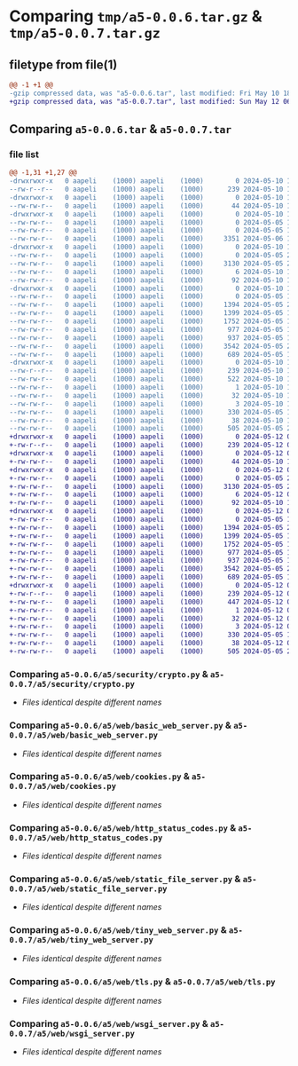 # Comparing `tmp/a5-0.0.6.tar.gz` & `tmp/a5-0.0.7.tar.gz`

## filetype from file(1)

```diff
@@ -1 +1 @@
-gzip compressed data, was "a5-0.0.6.tar", last modified: Fri May 10 18:45:07 2024, max compression
+gzip compressed data, was "a5-0.0.7.tar", last modified: Sun May 12 06:03:51 2024, max compression
```

## Comparing `a5-0.0.6.tar` & `a5-0.0.7.tar`

### file list

```diff
@@ -1,31 +1,27 @@
-drwxrwxr-x   0 aapeli    (1000) aapeli    (1000)        0 2024-05-10 18:45:07.485068 a5-0.0.6/
--rw-r--r--   0 aapeli    (1000) aapeli    (1000)      239 2024-05-10 18:45:07.485068 a5-0.0.6/PKG-INFO
-drwxrwxr-x   0 aapeli    (1000) aapeli    (1000)        0 2024-05-10 18:45:07.481068 a5-0.0.6/a5/
--rw-rw-r--   0 aapeli    (1000) aapeli    (1000)       44 2024-05-10 18:44:10.000000 a5-0.0.6/a5/__init__.py
-drwxrwxr-x   0 aapeli    (1000) aapeli    (1000)        0 2024-05-10 18:45:07.481068 a5-0.0.6/a5/grpc/
--rw-rw-r--   0 aapeli    (1000) aapeli    (1000)        0 2024-05-05 19:16:57.000000 a5-0.0.6/a5/grpc/__init__.py
--rw-rw-r--   0 aapeli    (1000) aapeli    (1000)        0 2024-05-05 19:21:13.000000 a5-0.0.6/a5/grpc/reflection_utils.py
--rw-rw-r--   0 aapeli    (1000) aapeli    (1000)     3351 2024-05-06 14:49:43.000000 a5-0.0.6/a5/grpc/rpc_utils.py
-drwxrwxr-x   0 aapeli    (1000) aapeli    (1000)        0 2024-05-10 18:45:07.481068 a5-0.0.6/a5/security/
--rw-rw-r--   0 aapeli    (1000) aapeli    (1000)        0 2024-05-05 21:06:01.000000 a5-0.0.6/a5/security/__init__.py
--rw-rw-r--   0 aapeli    (1000) aapeli    (1000)     3130 2024-05-05 21:49:43.000000 a5-0.0.6/a5/security/crypto.py
--rw-rw-r--   0 aapeli    (1000) aapeli    (1000)        6 2024-05-10 18:44:17.000000 a5-0.0.6/a5/version
--rw-rw-r--   0 aapeli    (1000) aapeli    (1000)       92 2024-05-10 18:44:53.000000 a5-0.0.6/a5/version.py
-drwxrwxr-x   0 aapeli    (1000) aapeli    (1000)        0 2024-05-10 18:45:07.481068 a5-0.0.6/a5/web/
--rw-rw-r--   0 aapeli    (1000) aapeli    (1000)        0 2024-05-05 18:49:32.000000 a5-0.0.6/a5/web/__init__.py
--rw-rw-r--   0 aapeli    (1000) aapeli    (1000)     1394 2024-05-05 21:49:43.000000 a5-0.0.6/a5/web/basic_web_server.py
--rw-rw-r--   0 aapeli    (1000) aapeli    (1000)     1399 2024-05-05 18:50:15.000000 a5-0.0.6/a5/web/cookies.py
--rw-rw-r--   0 aapeli    (1000) aapeli    (1000)     1752 2024-05-05 18:49:32.000000 a5-0.0.6/a5/web/http_status_codes.py
--rw-rw-r--   0 aapeli    (1000) aapeli    (1000)      977 2024-05-05 18:51:04.000000 a5-0.0.6/a5/web/static_file_server.py
--rw-rw-r--   0 aapeli    (1000) aapeli    (1000)      937 2024-05-05 18:49:32.000000 a5-0.0.6/a5/web/tiny_web_server.py
--rw-rw-r--   0 aapeli    (1000) aapeli    (1000)     3542 2024-05-05 21:49:43.000000 a5-0.0.6/a5/web/tls.py
--rw-rw-r--   0 aapeli    (1000) aapeli    (1000)      689 2024-05-05 18:49:32.000000 a5-0.0.6/a5/web/wsgi_server.py
-drwxrwxr-x   0 aapeli    (1000) aapeli    (1000)        0 2024-05-10 18:45:07.485068 a5-0.0.6/a5.egg-info/
--rw-r--r--   0 aapeli    (1000) aapeli    (1000)      239 2024-05-10 18:45:07.000000 a5-0.0.6/a5.egg-info/PKG-INFO
--rw-rw-r--   0 aapeli    (1000) aapeli    (1000)      522 2024-05-10 18:45:07.000000 a5-0.0.6/a5.egg-info/SOURCES.txt
--rw-rw-r--   0 aapeli    (1000) aapeli    (1000)        1 2024-05-10 18:45:07.000000 a5-0.0.6/a5.egg-info/dependency_links.txt
--rw-rw-r--   0 aapeli    (1000) aapeli    (1000)       32 2024-05-10 18:45:07.000000 a5-0.0.6/a5.egg-info/requires.txt
--rw-rw-r--   0 aapeli    (1000) aapeli    (1000)        3 2024-05-10 18:45:07.000000 a5-0.0.6/a5.egg-info/top_level.txt
--rw-rw-r--   0 aapeli    (1000) aapeli    (1000)      330 2024-05-05 18:58:17.000000 a5-0.0.6/pyproject.toml
--rw-rw-r--   0 aapeli    (1000) aapeli    (1000)       38 2024-05-10 18:45:07.485068 a5-0.0.6/setup.cfg
--rw-rw-r--   0 aapeli    (1000) aapeli    (1000)      505 2024-05-05 21:07:05.000000 a5-0.0.6/setup.py
+drwxrwxr-x   0 aapeli    (1000) aapeli    (1000)        0 2024-05-12 06:03:51.593883 a5-0.0.7/
+-rw-r--r--   0 aapeli    (1000) aapeli    (1000)      239 2024-05-12 06:03:51.593883 a5-0.0.7/PKG-INFO
+drwxrwxr-x   0 aapeli    (1000) aapeli    (1000)        0 2024-05-12 06:03:51.589883 a5-0.0.7/a5/
+-rw-rw-r--   0 aapeli    (1000) aapeli    (1000)       44 2024-05-10 18:44:10.000000 a5-0.0.7/a5/__init__.py
+drwxrwxr-x   0 aapeli    (1000) aapeli    (1000)        0 2024-05-12 06:03:51.589883 a5-0.0.7/a5/security/
+-rw-rw-r--   0 aapeli    (1000) aapeli    (1000)        0 2024-05-05 21:06:01.000000 a5-0.0.7/a5/security/__init__.py
+-rw-rw-r--   0 aapeli    (1000) aapeli    (1000)     3130 2024-05-05 21:49:43.000000 a5-0.0.7/a5/security/crypto.py
+-rw-rw-r--   0 aapeli    (1000) aapeli    (1000)        6 2024-05-12 06:03:29.000000 a5-0.0.7/a5/version
+-rw-rw-r--   0 aapeli    (1000) aapeli    (1000)       92 2024-05-10 18:44:53.000000 a5-0.0.7/a5/version.py
+drwxrwxr-x   0 aapeli    (1000) aapeli    (1000)        0 2024-05-12 06:03:51.589883 a5-0.0.7/a5/web/
+-rw-rw-r--   0 aapeli    (1000) aapeli    (1000)        0 2024-05-05 18:49:32.000000 a5-0.0.7/a5/web/__init__.py
+-rw-rw-r--   0 aapeli    (1000) aapeli    (1000)     1394 2024-05-05 21:49:43.000000 a5-0.0.7/a5/web/basic_web_server.py
+-rw-rw-r--   0 aapeli    (1000) aapeli    (1000)     1399 2024-05-05 18:50:15.000000 a5-0.0.7/a5/web/cookies.py
+-rw-rw-r--   0 aapeli    (1000) aapeli    (1000)     1752 2024-05-05 18:49:32.000000 a5-0.0.7/a5/web/http_status_codes.py
+-rw-rw-r--   0 aapeli    (1000) aapeli    (1000)      977 2024-05-05 18:51:04.000000 a5-0.0.7/a5/web/static_file_server.py
+-rw-rw-r--   0 aapeli    (1000) aapeli    (1000)      937 2024-05-05 18:49:32.000000 a5-0.0.7/a5/web/tiny_web_server.py
+-rw-rw-r--   0 aapeli    (1000) aapeli    (1000)     3542 2024-05-05 21:49:43.000000 a5-0.0.7/a5/web/tls.py
+-rw-rw-r--   0 aapeli    (1000) aapeli    (1000)      689 2024-05-05 18:49:32.000000 a5-0.0.7/a5/web/wsgi_server.py
+drwxrwxr-x   0 aapeli    (1000) aapeli    (1000)        0 2024-05-12 06:03:51.589883 a5-0.0.7/a5.egg-info/
+-rw-r--r--   0 aapeli    (1000) aapeli    (1000)      239 2024-05-12 06:03:51.000000 a5-0.0.7/a5.egg-info/PKG-INFO
+-rw-rw-r--   0 aapeli    (1000) aapeli    (1000)      447 2024-05-12 06:03:51.000000 a5-0.0.7/a5.egg-info/SOURCES.txt
+-rw-rw-r--   0 aapeli    (1000) aapeli    (1000)        1 2024-05-12 06:03:51.000000 a5-0.0.7/a5.egg-info/dependency_links.txt
+-rw-rw-r--   0 aapeli    (1000) aapeli    (1000)       32 2024-05-12 06:03:51.000000 a5-0.0.7/a5.egg-info/requires.txt
+-rw-rw-r--   0 aapeli    (1000) aapeli    (1000)        3 2024-05-12 06:03:51.000000 a5-0.0.7/a5.egg-info/top_level.txt
+-rw-rw-r--   0 aapeli    (1000) aapeli    (1000)      330 2024-05-05 18:58:17.000000 a5-0.0.7/pyproject.toml
+-rw-rw-r--   0 aapeli    (1000) aapeli    (1000)       38 2024-05-12 06:03:51.593883 a5-0.0.7/setup.cfg
+-rw-rw-r--   0 aapeli    (1000) aapeli    (1000)      505 2024-05-05 21:07:05.000000 a5-0.0.7/setup.py
```

### Comparing `a5-0.0.6/a5/security/crypto.py` & `a5-0.0.7/a5/security/crypto.py`

 * *Files identical despite different names*

### Comparing `a5-0.0.6/a5/web/basic_web_server.py` & `a5-0.0.7/a5/web/basic_web_server.py`

 * *Files identical despite different names*

### Comparing `a5-0.0.6/a5/web/cookies.py` & `a5-0.0.7/a5/web/cookies.py`

 * *Files identical despite different names*

### Comparing `a5-0.0.6/a5/web/http_status_codes.py` & `a5-0.0.7/a5/web/http_status_codes.py`

 * *Files identical despite different names*

### Comparing `a5-0.0.6/a5/web/static_file_server.py` & `a5-0.0.7/a5/web/static_file_server.py`

 * *Files identical despite different names*

### Comparing `a5-0.0.6/a5/web/tiny_web_server.py` & `a5-0.0.7/a5/web/tiny_web_server.py`

 * *Files identical despite different names*

### Comparing `a5-0.0.6/a5/web/tls.py` & `a5-0.0.7/a5/web/tls.py`

 * *Files identical despite different names*

### Comparing `a5-0.0.6/a5/web/wsgi_server.py` & `a5-0.0.7/a5/web/wsgi_server.py`

 * *Files identical despite different names*

